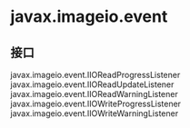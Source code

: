 # javax.imageio.event

## 接口

javax.imageio.event.IIOReadProgressListener
javax.imageio.event.IIOReadUpdateListener
javax.imageio.event.IIOReadWarningListener
javax.imageio.event.IIOWriteProgressListener
javax.imageio.event.IIOWriteWarningListener




